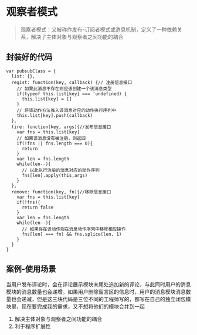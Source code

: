 # 观察者模式

> 观察者模式：又被称作发布-订阅者模式或消息机制，定义了一种依赖关系，解决了主体对象与观察者之间功能的耦合

## 封装好的代码

```
var pubsubClass = {
  list: {},
  regist: function(key, callback) {// 注册信息接口
    // 如果此消息不存在则应该创建一个该消息类型
    if(typeof this.list[key] === 'undefined) {
      this.list[key] = []
    }
    // 将该动作方法推入该消息对应的动作执行序列中
    this.list[key].push(callback)
  },
  fire: function(key, args){//发布信息接口 
    var fns = this.list[key]
    // 如果该消息没有被注册，则返回
    if(!fns || fns.length === 0){
      return
    }
    var len = fns.length
    while(len--){
      // 以此执行注册的消息对应的动作序列
      fns[len].apply(this,args)
    }
  },
  remove: function(key, fn){//移除信息接口
    var fns = this.list[key]
    if(!fns){
      return false
    }
    var len = fns.length
    while(len--){
      // 如果存在该动作则在消息动作序列中移除相应操作
      fns[len] === fn) && fns.splice(len, 1)
    }
  }
}
```



## 案例-使用场景

当用户发布评论时，会在评论展示模块末尾处追加新的评论，与此同时用户的消息模块的消息数量也会递增。如果用户删除留言区的信息时，用户的消息模块消息数量也会递减，但是这三块代码是三位不同的工程师写的，都写在自己的独立闭包模块里，现在要完成我的需求，又不想将他们的模块合并到一起

1. 解决主体对象与观察者之间功能的耦合
2. 利于程序扩展性